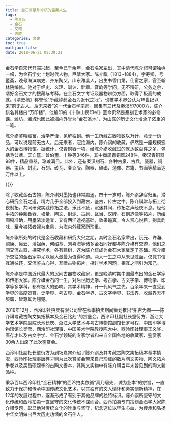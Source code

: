 ```yaml
---
title: 金石巨擘陈介祺的鉴藏人生
tags:
  - 陈介祺
  - 金石
  - 文物
  - 收藏
categories: 文史
toc: true
mathjax: false
date: 2018-06-21 09:39:21
---
```

金石学自宋代开端兴起，至今已千余年，金石名家辈出，其中清代陈介祺可谓独树一帜，为金石学史上划时代人物，巨擘大家。陈介祺（1813~1884），字寿卿，号簠斋，晚号海滨病史、齐东陶父，山东潍县人，出生书香门第，仕宦之家，官至翰林院编修。他对于经史、义理、训诂、辞章、音韵等学问，无不精研，公务之余，嗜好金石文字的搜藏与考释。在金石文字考证及器物辨伪方面，取得了极高的成就。《清史稿》称誉他“所藏钟彝金石为近代之冠”。也被学术界公认为19世纪以来“前无古人、后无来者”的一代金石学宗师。因集有三代及秦汉印7000方，陈介祺名其楼曰“万印楼”，他编印的《十钟山房印举》至今仍然是篆刻艺术家的必修课。潍坊、潍城也因此被海内外誉为“金石圣地”，为山东的历史文化增添了浓重的一笔。

陈介祺鉴精藏富，治学严谨，见解独到。他一生所藏古器物数以万计，竟无一伪品，可以说是前无古人，后无来者，冠绝海内。陈介祺的收藏，俨然是一座规模宏大的金石博物馆。据统计，仅青铜器一项，经陈介祺收藏过的就达数百件之多，包括毛公鼎、天亡簋、曾伯簠、十钟等346件，其中商周青铜器248件，秦汉青铜器98件，精品重器，玲琅满目。此外，还有秦汉刻石、各种古泉、古兵，瓷器，铜器、玺印、封泥、石刻、砖瓦、秦诏版、陶器、碑碣、造像、古籍、书画等精品达万件以上。

{{<img src="https://ian2.oss-cn-hangzhou.aliyuncs.com/2018-06-21-034209.png" alt="">}}

除了收藏金石古物，陈介祺对墨拓也非常痴迷。四十一岁时，陈介祺辞官归里，潜心研究金石之道，精力几乎全部投入到藏古，鉴古，传古之中。陈介祺常与拓工彻夜制拓，共同研究实践传拓之法，乐此不疲，沉迷其间，传拓之声经夜不息。经他手拓的钟鼎彝器、权量、陶文、封泥、古泉、瓦当、汉砖、石刻造像等拓片，所绘图稿准确，用墨浓淡适宜，又有西洋透视基础，效果逼真，令人赏心悦目，别具韵味，至今被拓者视为圭臬，为海内外藏家所珍重。

陈介祺所处的时代是金石收藏和研究大兴之期，其时金石名家辈出，阮元、许瀚、鲍康、吴云、潘祖荫、何绍基、刘喜海等诸多金石同好都与陈介祺有交游，他们之间交流古器，探究学术，各有建树，这为陈介祺成为金石大家奠定了基础。陈介祺所交往的金石家中尤以吴大澂最为值得称道。两人一生之中从未见过面，仅凭书信互通往还，交流鉴古心得，互赠古物拓片，探讨学术问题，相互之间引为知己。

陈介祺是中国近代最大的民间古器物收藏家，更是晚清时期中国最杰出的金石学家和传拓大家。陈介祺金石的一生，对后世历史学、考古学、古文字学、博物学、印学等多学科，都有极大的影响。其学术精神，开一代风气之先。百余年来一直受到学界的高度赞赏，史学界、考古界、金石学界、古文字学界、书法界、收藏界无不服膺，皆尊其为翘楚。

2016年12月，西泠印社拍卖有限公司曾在秋季拍卖期间策划推出“拓古为图——陈介祺考藏古陶文集拓稿本及金石铭刻”的赏鉴会。西泠印社副社长童衍方、浙江大学艺术学院副院长池长庆、浙江大学艺术与考古博物馆副馆长罗可程、中国印学博物馆馆长吴莹、西泠印社理事、中国美术学院教授陈大中、西泠印社理事王义骅、唐存才以及古文字学、金石学领域的专家学者和来自全国各地的收藏家、鉴赏家30余人出席了此次鉴赏会。

西泠印社副社长童衍方为到场嘉宾介绍了陈介祺及其考藏古陶文集拓稿本基本情况，西泠印社理事唐存才则为此次赏鉴会带来自己珍藏的数片陶文实物、陶文拓片手卷以及吴昌硕题字的古陶文善本，其陶文实物中有陈介祺当年未曾见到的陶文新品种。

秉承百年西泠印社“金石精神”的西泠拍卖依循“真乃居先，诚为业本”的宗旨，一直致力于保护和传承中国传统文化艺术，以其独有的文人情怀和务实创新精神，在12年的发展过程中，逐渐形成了有别于其他品牌的独特标识。陈介祺所坚守的文化传统和西泠拍卖一直坚守的文化传统不谋而合。西泠拍卖专门策划金石学大家陈介祺专题，彰显他对传统文化的珍重与坚守，纪念这位以毕生心血，为传承和弘扬中华文明做出巨大历史功绩的金石伟人。
